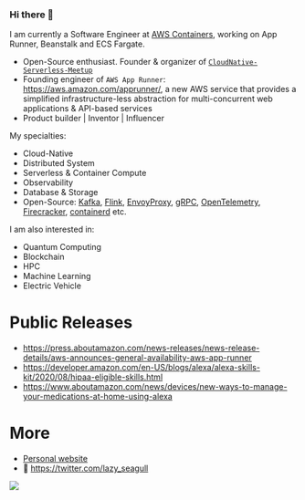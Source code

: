 ### Hi there 👋
I am currently a Software Engineer at [AWS Containers](https://aws.amazon.com/containers/), working on App Runner, Beanstalk and ECS Fargate.

- Open-Source enthusiast. Founder & organizer of [```CloudNative-Serverless-Meetup```](https://github.com/CloudNative-Serverless-Meetup)
- Founding engineer of ```AWS App Runner```: https://aws.amazon.com/apprunner/, a new AWS service that provides a simplified infrastructure-less abstraction for multi-concurrent web applications & API-based services
- Product builder | Inventor | Influencer


My specialties: 
- Cloud-Native
- Distributed System
- Serverless & Container Compute 
- Observability
- Database & Storage
- Open-Source: [Kafka](https://kafka.apache.org/), [Flink](https://flink.apache.org/), [EnvoyProxy](https://www.envoyproxy.io/), [gRPC](https://grpc.io/), [OpenTelemetry](https://opentelemetry.io/), [Firecracker](https://firecracker-microvm.github.io/), [containerd](https://containerd.io/) etc.


I am also interested in:
- Quantum Computing
- Blockchain
- HPC 
- Machine Learning
- Electric Vehicle


# Public Releases
- https://press.aboutamazon.com/news-releases/news-release-details/aws-announces-general-availability-aws-app-runner
- https://developer.amazon.com/en-US/blogs/alexa/alexa-skills-kit/2020/08/hipaa-eligible-skills.html 
- https://www.aboutamazon.com/news/devices/new-ways-to-manage-your-medications-at-home-using-alexa 


# More
- [Personal website](http://yimingpeng.com/)
- 🐧 https://twitter.com/lazy_seagull


![](https://visitor-badge.glitch.me/badge?page_id=pymhk.pymhk)
